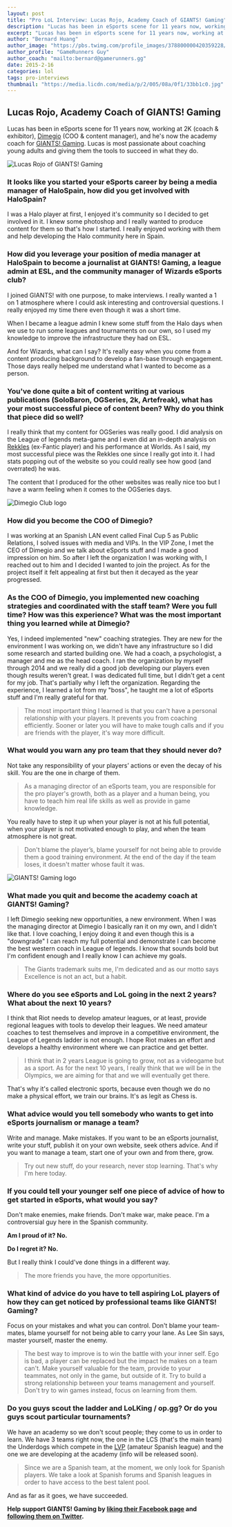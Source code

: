 ```yaml
---
layout: post
title: "Pro LoL Interview: Lucas Rojo, Academy Coach of GIANTS! Gaming"
description: "Lucas has been in eSports scene for 11 years now, working at 2K (coach & exhibitor), Dimegio (COO & content manager), and he's now the academy coach for GIANTS! Gaming."
excerpt: "Lucas has been in eSports scene for 11 years now, working at 2K (coach & exhibitor), Dimegio (COO & content manager), and he's now the academy coach for [GIANTS! Gaming](http://www.giantsgaming.pro/). Lucas is most passionate about coaching young adults and giving them the tools to succeed in what they do."
author: "Bernard Huang"
author_image: "https://pbs.twimg.com/profile_images/378800000420359228/a73e0d9f4cb08c28ebd9585a91d25c8b_400x400.jpeg"
author_profile: "GameRunners Guy"
author_coach: "mailto:bernard@gamerunners.gg"
date: 2015-2-16
categories: lol
tags: pro-interviews
thumbnail: "https://media.licdn.com/media/p/2/005/08a/0f1/33bb1c0.jpg"
---
```


## Lucas Rojo, Academy Coach of GIANTS! Gaming

Lucas has been in eSports scene for 11 years now, working at 2K (coach & exhibitor), [Dimegio](http://www.dimegioclub.com/) (COO & content manager), and he's now the academy coach for [GIANTS! Gaming](http://www.giantsgaming.pro/). Lucas is most passionate about coaching young adults and giving them the tools to succeed in what they do.

![Lucas Rojo of GIANTS! Gaming](https://media.licdn.com/media/p/2/005/08a/0f1/33bb1c0.jpg)

### It looks like you started your eSports career by being a media manager of HaloSpain, how did you get involved with HaloSpain?

I was a Halo player at first, I enjoyed it's community so I decided to get involved in it. I knew some photoshop and I really wanted to produce content for them so that's how I started. I really enjoyed working with them and help developing the Halo community here in Spain.

### How did you leverage your position of media manager at HaloSpain to become a journalist at GIANTS! Gaming, a league admin at ESL, and the community manager of Wizards eSports club?

I joined GIANTS! with one purpose, to make interviews. I really wanted a 1 on 1 atmosphere where I could ask interesting and controversial questions. I really enjoyed my time there even though it was a short time. 

When I became a league admin I knew some stuff from the Halo days when we use to run some leagues and tournaments on our own, so I used my knowledge to improve the infrastructure they had on ESL. 

And for Wizards, what can I say? It's really easy when you come from a content producing background to develop a fan-base through engagement. Those days really helped me understand what I wanted to become as a person.

### You've done quite a bit of content writing at various publications (SoloBaron, OGSeries, 2k, Artefreak), what has your most successful piece of content been? Why do you think that piece did so well?

I really think that my content for OGSeries was really good. I did analysis on the League of legends meta-game and I even did an in-depth analysis on [Rekkles](http://lol.gamepedia.com/Rekkles) (ex-Fantic player) and his performance at Worlds. As I said, my most successful piece was the Rekkles one since I really got into it. I had stats popping out of the website so you could really see how good (and overrated) he was.

The content that I produced for the other websites was really nice too but I have a warm feeling when it comes to the OGSeries days.

![Dimegio Club logo](/images/content/dimegio.png)

### How did you become the COO of Dimegio?

I was working at an Spanish LAN event called Final Cup 5 as Public Relations, I solved issues with media and VIPs. In the VIP Zone, I met the CEO of Dimegio and we talk about eSports stuff and I made a good impression on him. So after I left the organization I was working with, I reached out to him and I decided I wanted to join the project. As for the project itself it felt appealing at first but then it decayed as the year progressed.

### As the COO of Dimegio, you implemented new coaching strategies and coordinated with the staff team? Were you full time? How was this experience? What was the most important thing you learned while at Dimegio?

Yes, I indeed implemented "new" coaching strategies. They are new for the environment I was working on, we didn't have any infrastructure so I did some research and started building one. We had a coach, a psychologist, a manager and me as the head coach. I ran the organization by myself through 2014 and we really did a good job developing our players even though results weren't great. I was dedicated full time, but I didn't get a cent for my job. That's partially why I left the organization. Regarding the experience, I learned a lot from my "boss", he taught me a lot of eSports stuff and I'm really grateful for that.

> The most important thing I learned is that you can't have a personal relationship with your players. It prevents you from coaching efficiently. Sooner or later you will have to make tough calls and if you are friends with the player, it's way more difficult.

### What would you warn any pro team that they should never do?

Not take any responsibility of your players’ actions or even the decay of his skill. You are the one in charge of them. 

> As a managing director of an eSports team, you are responsible for the pro player's growth, both as a player and a human being, you have to teach him real life skills as well as provide in game knowledge.

You really have to step it up when your player is not at his full potential, when your player is not motivated enough to play, and when the team atmosphere is not great. 

> Don't blame the player’s, blame yourself for not being able to provide them a good training environment. At the end of the day if the team loses, it doesn't matter whose fault it was.

![GIANTS! Gaming logo](/images/content/giants-gaming-logo.png)

### What made you quit and become the academy coach at GIANTS! Gaming?

I left Dimegio seeking new opportunities, a new environment. When I was the managing director at Dimegio I basically ran it on my own, and I didn't like that. I love coaching, I enjoy doing it and even though this is a "downgrade" I can reach my full potential and demonstrate I can become the best western coach in League of legends. I know that sounds bold but I'm confident enough and I really know I can achieve my goals.

> The Giants trademark suits me, I'm dedicated and as our motto says Excellence is not an act, but a habit.

### Where do you see eSports and LoL going in the next 2 years? What about the next 10 years?

I think that Riot needs to develop amateur leagues, or at least, provide regional leagues with tools to develop their leagues. We need amateur coaches to test themselves and improve in a competitive environment, the League of Legends ladder is not enough. I hope Riot makes an effort and develops a healthy environment where we can practice and get better. 

> I think that in 2 years League is going to grow, not as a videogame but as a sport. As for the next 10 years, I really think that we will be in the Olympics, we are aiming for that and we will eventually get there.

That's why it's called electronic sports, because even though we do no make a physical effort, we train our brains. It's as legit as Chess is.

### What advice would you tell somebody who wants to get into eSports journalism or manage a team?

Write and manage. Make mistakes. If you want to be an eSports journalist, write your stuff, publish it on your own website, seek others advice. And if you want to manage a team, start one of your own and from there, grow.

> Try out new stuff, do your research, never stop learning. That's why I'm here today.

### If you could tell your younger self one piece of advice of how to get started in eSports, what would you say?

Don't make enemies, make friends. Don't make war, make peace. I'm a controversial guy here in the Spanish community. 

**Am I proud of it? No.**

**Do I regret it? No.**

But I really think I could've done things in a different way.

> The more friends you have, the more opportunities.

### What kind of advice do you have to tell aspiring LoL players of how they can get noticed by professional teams like GIANTS! Gaming? 

Focus on your mistakes and what you can control. Don't blame your team-mates, blame yourself for not being able to carry your lane. As Lee Sin says, master yourself, master the enemy. 

> The best way to improve is to win the battle with your inner self. Ego is bad, a player can be replaced but the impact he makes on a team can't. Make yourself valuable for the team, provide to your teammates, not only in the game, but outside of it. Try to build a strong relationship between your teams management and yourself. Don't try to win games instead, focus on learning from them.

### Do you guys scout the ladder and LoLKing / op.gg? Or do you guys scout particular tournaments?
 
We have an academy so we don't scout people; they come to us in order to learn. We have 3 teams right now, the one in the LCS (that's the main team) the Underdogs which compete in the [LVP](http://www.lvp.es/) (amateur Spanish league) and the one we are developing at the academy (info will be released soon). 

> Since we are a Spanish team, at the moment, we only look for Spanish players. We take a look at Spanish forums and Spanish leagues in order to have access to the best talent pool. 

And as far as it goes, we have succeeded.

**Help support GIANTS! Gaming by [liking their Facebook page](https://www.facebook.com/GiantsGaming) and [following them on Twitter](https://twitter.com/giantsgaming).**
